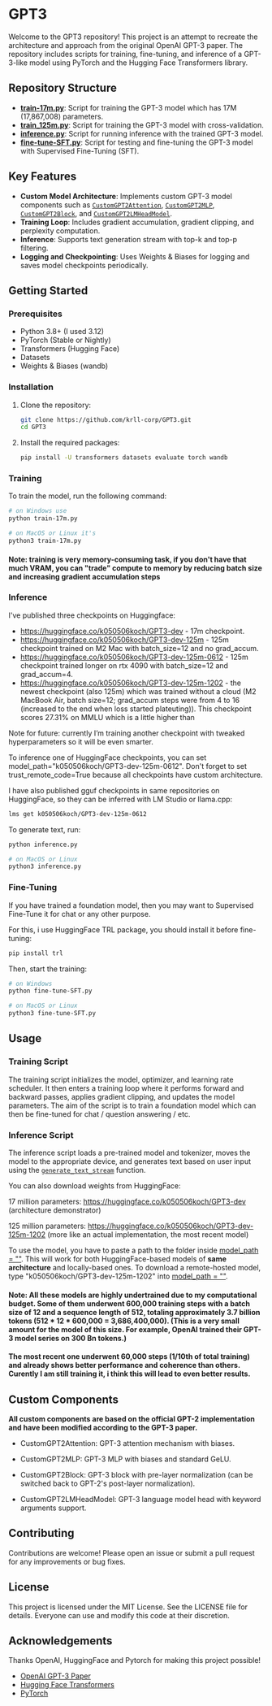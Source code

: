 # GPT3

Welcome to the GPT3 repository! This project is an attempt to recreate the architecture and approach from the original OpenAI GPT-3 paper. The repository includes scripts for training, fine-tuning, and inference of a GPT-3-like model using PyTorch and the Hugging Face Transformers library.

## Repository Structure

- **[train-17m.py](train-17m.py)**: Script for training the GPT-3 model which has 17M (17,867,008) parameters.
- **[train_125m.py](train-125m.py)**: Script for training the GPT-3 model with cross-validation.
- **[inference.py](inference.py)**: Script for running inference with the trained GPT-3 model.
- **[fine-tune-SFT.py](fine-tune-SFT.py)**: Script for testing and fine-tuning the GPT-3 model with Supervised Fine-Tuning (SFT).

## Key Features

- **Custom Model Architecture**: Implements custom GPT-3 model components such as [`CustomGPT2Attention`](train-17m.py#L136), [`CustomGPT2MLP`](train-17m.py#L143), [`CustomGPT2Block`](train-17m.py#L150), and [`CustomGPT2LMHeadModel`](train-17m.py#L235).
- **Training Loop**: Includes gradient accumulation, gradient clipping, and perplexity computation.
- **Inference**: Supports text generation stream with top-k and top-p filtering.
- **Logging and Checkpointing**: Uses Weights & Biases for logging and saves model checkpoints periodically.

## Getting Started

### Prerequisites

- Python 3.8+ (I used 3.12)
- PyTorch (Stable or Nightly)
- Transformers (Hugging Face)
- Datasets
- Weights & Biases (wandb)

### Installation

1. Clone the repository:
    ```sh
    git clone https://github.com/krll-corp/GPT3.git
    cd GPT3
    ```

2. Install the required packages:
    ```sh
    pip install -U transformers datasets evaluate torch wandb
    ```

### Training

To train the model, run the following command:

```sh
# on Windows use
python train-17m.py

# on MacOS or Linux it's 
python3 train-17m.py
```
#### Note: training is very memory-consuming task, if you don't have that much VRAM, you can "trade" compute to memory by reducing batch size and increasing gradient accumulation steps

### Inference

I've published three checkpoints on Huggingface:
- https://huggingface.co/k050506koch/GPT3-dev - 17m checkpoint.
- https://huggingface.co/k050506koch/GPT3-dev-125m - 125m checkpoint trained on M2 Mac with batch_size=12 and no grad_accum.
- https://huggingface.co/k050506koch/GPT3-dev-125m-0612 - 125m checkpoint trained longer on rtx 4090 with batch_size=12 and grad_accum=4.
- https://huggingface.co/k050506koch/GPT3-dev-125m-1202 - the newest checkpoint (also 125m) which was trained without a cloud (M2 MacBook Air, batch size=12; grad_accum steps were from 4 to 16 (increased to the end when loss started plateuting)). This checkpoint scores 27.31% on MMLU which is a little higher than 

Note for future: currently I’m training another checkpoint with tweaked hyperparameters so it will be even smarter.

To inference one of HuggingFace checkpoints, you can set model_path="k050506koch/GPT3-dev-125m-0612". Don't forget to set trust_remote_code=True because all checkpoints have custom architecture.

I have also published gguf checkpoints in same repositories on HuggingFace, so they can be inferred with LM Studio or llama.cpp:

```sh
lms get k050506koch/GPT3-dev-125m-0612
```

To generate text, run:

```sh
python inference.py

# on MacOS or Linux
python3 inference.py
```

### Fine-Tuning

If you have trained a foundation model, then you may want to Supervised Fine-Tune it for chat or any other purpose.

For this, i use HuggingFace TRL package, you should install it before fine-tuning:

```sh
pip install trl
```

Then, start the training:

```sh
# on Windows
python fine-tune-SFT.py

# on MacOS or Linux
python3 fine-tune-SFT.py
```

## Usage

### Training Script

The training script initializes the model, optimizer, and learning rate scheduler. It then enters a training loop where it performs forward and backward passes, applies gradient clipping, and updates the model parameters. The aim of the script is to train a foundation model which can then be fine-tuned for chat / question answering / etc.

### Inference Script

The inference script loads a pre-trained model and tokenizer, moves the model to the appropriate device, and generates text based on user input using the [`generate_text_stream`](inference.py#L254) function.

You can also download weights from HuggingFace:

17 million parameters: https://huggingface.co/k050506koch/GPT3-dev (architecture demonstrator)

125 million parameters: https://huggingface.co/k050506koch/GPT3-dev-125m-1202 (more like an actual implementation, the most recent model)

To use the model, you have to paste a path to the folder inside [model_path = ""](inference.py#L319). This will work for both HuggingFace-based models of **same architecture** and locally-based ones. To download a remote-hosted model, type "k050506koch/GPT3-dev-125m-1202" into [model_path = ""](inference.py#L319).

#### Note: All these models are highly undertrained due to my computational budget. Some of them underwent 600,000 training steps with a batch size of 12 and a sequence length of 512, totaling approximately 3.7 billion tokens (512 * 12 * 600,000 = 3,686,400,000). (This is a very small amount for the model of this size. For example, OpenAI trained their GPT-3 model series on 300 Bn tokens.)

#### The most recent one underwent 60,000 steps (1/10th of total training) and already shows better performance and coherence than others. Curently I am still training it, i think this will lead to even better results.

## Custom Components

**All custom components are based on the official GPT-2 implementation and have been modified according to the GPT-3 paper.**

- CustomGPT2Attention: GPT-3 attention mechanism with biases.

- CustomGPT2MLP: GPT-3 MLP with biases and standard GeLU.

- CustomGPT2Block: GPT-3 block with pre-layer normalization (can be switched back to GPT-2's post-layer normalization).

- CustomGPT2LMHeadModel: GPT-3 language model head with keyword arguments support.

## Contributing

Contributions are welcome! Please open an issue or submit a pull request for any improvements or bug fixes.

## License

This project is licensed under the MIT License. See the LICENSE file for details. Everyone can use and modify this code at their discretion.

## Acknowledgements

Thanks OpenAI, HuggingFace and Pytorch for making this project possible!

- [OpenAI GPT-3 Paper](https://arxiv.org/abs/2005.14165)
- [Hugging Face Transformers](https://github.com/huggingface/transformers)
- [PyTorch](https://pytorch.org/)
